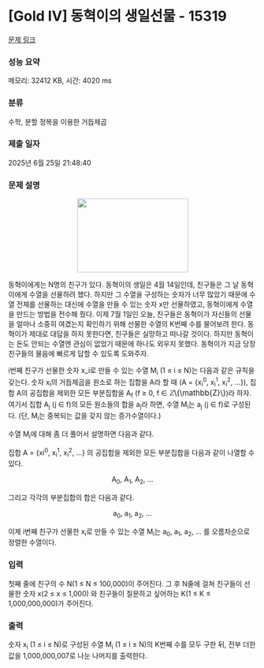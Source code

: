 # [Gold IV] 동혁이의 생일선물 - 15319 

[문제 링크](https://www.acmicpc.net/problem/15319) 

### 성능 요약

메모리: 32412 KB, 시간: 4020 ms

### 분류

수학, 분할 정복을 이용한 거듭제곱

### 제출 일자

2025년 6월 25일 21:48:40

### 문제 설명

<p style="text-align:center"><img alt="" src="https://onlinejudgeimages.s3-ap-northeast-1.amazonaws.com/problem/15319/1.png" style="height:150px; width:225px"></p>

<p>동혁이에게는 N명의 친구가 있다. 동혁이의 생일은 4월 14일인데, 친구들은 그 날 동혁이에게 수열을 선물하려 했다. 하지만 그 수열을 구성하는 숫자가 너무 많았기 때문에 수열 전체를 선물하는 대신에 수열을 만들 수 있는 숫자 x만 선물하였고, 동혁이에게 수열을 만드는 방법을 전수해 줬다. 이제 7월 1일인 오늘, 친구들은 동혁이가 자신들의 선물을 얼마나 소중히 여겼는지 확인하기 위해 선물한 수열의 K번째 수를 물어보려 한다. 동혁이가 제대로 대답을 하지 못한다면, 친구들은 실망하고 떠나갈 것이다. 하지만 동혁이는 돈도 안되는 수열엔 관심이 없었기 때문에 하나도 외우지 못했다. 동혁이가 지금 당장 친구들의 물음에 빠르게 답할 수 있도록 도와주자.</p>

<p>i번째 친구가 선물한 숫자 x_i로 만들 수 있는 수열 M<sub>i</sub> (1 ≤ i ≤ N)는 다음과 같은 규칙을 갖는다. 숫자 x<sub>i</sub>의 거듭제곱을 원소로 하는 집합을 A라 할 때 (A = {x<sub>i</sub><sup>0</sup>, x<sub>i</sub><sup>1</sup>, x<sub>i</sub><sup>2</sup>, …}), 집합 A의 공집합을 제외한 모든 부분집합을 A<sub>f</sub> (f ≥ 0, f ∈ <mjx-container class="MathJax" jax="CHTML" style="font-size: 109%; position: relative;"><mjx-math class="MJX-TEX" aria-hidden="true"><mjx-texatom texclass="ORD"><mjx-mi class="mjx-ds mjx-b"><mjx-c class="mjx-c2124 TEX-A"></mjx-c></mjx-mi></mjx-texatom></mjx-math><mjx-assistive-mml unselectable="on" display="inline"><math xmlns="http://www.w3.org/1998/Math/MathML"><mrow data-mjx-texclass="ORD"><mi mathvariant="double-struck">Z</mi></mrow></math></mjx-assistive-mml><span aria-hidden="true" class="no-mathjax mjx-copytext">\(\mathbb{Z}\)</span></mjx-container>)라 하자. 여기서 집합 A<sub>j</sub> (j ∈ f)의 모든 원소들의 합을 a<sub>j</sub>라 하면, 수열 M<sub>i</sub>는 a<sub>j</sub> (j ∈ f)로 구성된다. (단, M<sub>i</sub>는 중복되는 값을 갖지 않는 증가수열이다.)</p>

<p>수열 M<sub>i</sub>에 대해 좀 더 풀어서 설명하면 다음과 같다.</p>

<p>집합 A = {xi<sup>0</sup>, x<sub>i</sub><sup>1</sup>, x<sub>i</sub><sup>2</sup>, …} 의 공집합을 제외한 모든 부분집합을 다음과 같이 나열할 수 있다.</p>

<p style="text-align:center">A<sub>0</sub>, A<sub>1</sub>, A<sub>2</sub>, …</p>

<p>그리고 각각의 부분집합의 합은 다음과 같다.</p>

<p style="text-align:center">a<sub>0</sub>, a<sub>1</sub>, a<sub>2</sub>, …</p>

<p>이제 i번째 친구가 선물한 x<sub>i</sub>로 만들 수 있는 수열 M<sub>i</sub>는 a<sub>0</sub>, a<sub>1</sub>, a<sub>2</sub>, … 를 오름차순으로 정렬한 수열이다.</p>

### 입력 

 <p>첫째 줄에 친구의 수 N(1 ≤ N ≤ 100,000)이 주어진다. 그 후 N줄에 걸쳐 친구들이 선물한 숫자 x(2 ≤ x ≤ 1,000) 와 친구들이 질문하고 싶어하는 K(1 ≤ K ≤ 1,000,000,000)가 주어진다.</p>

### 출력 

 <p>숫자 x<sub>i</sub> (1 ≤ i ≤ N)로 구성된 수열 M<sub>i</sub> (1 ≤ i ≤ N)의 K번째 수를 모두 구한 뒤, 전부 더한 값을 1,000,000,007로 나눈 나머지를 출력한다.</p>

